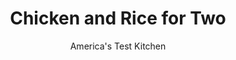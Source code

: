 ---
layout: ../../layouts/MarkdownPostLayout.astro
title: Chicken and Rice for Two
author: America's Test Kitchen
pubDate: 2023-03-15
description: "Chicken and rice is a comfort food classic, but it won’t comfort anyone if the rice is mushy and the chicken dry. We set out to foolproof a recipe scaled for two."
image_url: https://res.cloudinary.com/hksqkdlah/image/upload/ar_1:1,c_fill,dpr_2.0,f_auto,fl_lossy.progressive.strip_profile,g_faces:auto,q_auto:low,w_344/10084_sfs-chickenandricefortwo14
tags: ["Main Courses","American","Southern","Chicken","Rice","For Two"]
calories: 2041
protein: 15
carbohydrates: 11
fats: 
fiber: 
ingredients: ["1 1/4 cups, low-sodium chicken broth","1/2 cup, long-grain white rice",", Salt and pepper","4 (5- to 7-ounce), bone in chicken thighs, trimmed","1 teaspoon, vegetable oil","1 , small onion, chopped fine","2 , garlic cloves, minced","3/4 teaspoon minced, fresh thyme","1/4 cup, dry white wine","2 tablespoons chopped, fresh parsley"]
serves: 8
time: "1¼ hours"
instructions: ["Adjust oven rack to lower-middle position and heat oven to 350 degrees. Combine ¾ cup broth, rice, and ¼ teaspoon salt in medium bowl and microwave, covered, until liquid is absorbed, 6 to 8 minutes.","Meanwhile, pat chicken dry with paper towels and season with salt and pepper. Heat oil in medium saucepan over medium-high heat until just smoking. Cook chicken until browned all over, about 10 minutes; transfer to plate.","Pour off all but 1 teaspoon fat from pot, add onion and ¼ teaspoon salt, and cook over medium-low heat until softened and lightly browned, about 5 minutes. Add garlic and thyme and cook until fragrant, about 30 seconds. Add remaining ½ cup broth and wine, scraping bottom of pot to loosen any browned bits. Stir in parcooked rice, breaking up any large clumps, and bring to simmer. Place chicken skin side up on rice, cover, and bake until rice is cooked through and chicken registers 175 degrees, about 25 minutes.","Remove pot from oven, transfer chicken to platter, and tent loosely with aluminum foil. Fluff rice with fork, cover, and let sit for 10 minutes. Stir parsley into rice and season with salt and pepper to taste. Serve rice with chicken."]
nutrition: ["249 mg Potassium","164 mg Phosphorus","16 mg Calcium","23 mg Magnesium","357 mg Sodium","1 mg Zinc","15 g Fat","4 mg Niacin (B3)","6 g Monounsaturated","3 g Polyunsaturated","2 mg Vitamin C","83 mg Cholesterol","3 g Saturated","6 µg Folate (food)","18 µg Vitamin K","109 g Water","11 g Carbs","6 µg Folate equivalent (total)","15 g Protein","23 µg Vitamin A","255 kcal Energy","2041 calories"]
notes: "Lundberg Organic Long-Grain White Rice is the test kitchen’s winning brand."
---